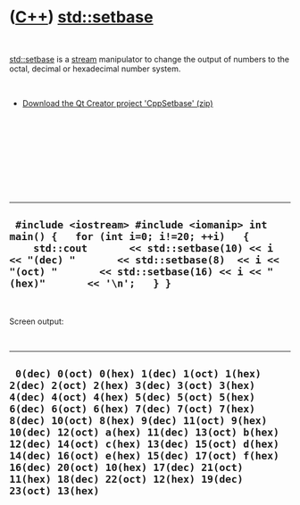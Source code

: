 
 

 

 

 

 

([C++](Cpp.md)) [std::setbase](CppStdSetbase.md)
===============================================

 

[std::setbase](CppStdSetbase.md) is a [stream](CppStream.md) manipulator
to change the output of numbers to the octal, decimal or hexadecimal
number system.

 

-   [Download the Qt Creator project 'CppSetbase' (zip)](CppSetbase.zip)

 

 

 

 

 

  -----------------------------------------------------------------------------------------------------------------------------------------------------------------------------------------------------------------------------------------------------------
  ` #include <iostream> #include <iomanip> int main() {   for (int i=0; i!=20; ++i)   {     std::cout       << std::setbase(10) << i << "(dec) "       << std::setbase(8)  << i << "(oct) "       << std::setbase(16) << i << "(hex)"       << '\n';   } }`
  -----------------------------------------------------------------------------------------------------------------------------------------------------------------------------------------------------------------------------------------------------------

 

Screen output:

 

  ------------------------------------------------------------------------------------------------------------------------------------------------------------------------------------------------------------------------------------------------------------------------------------------------------------------------------------------------------------------------------------------------------------------------------------------------------------------
  ` 0(dec) 0(oct) 0(hex) 1(dec) 1(oct) 1(hex) 2(dec) 2(oct) 2(hex) 3(dec) 3(oct) 3(hex) 4(dec) 4(oct) 4(hex) 5(dec) 5(oct) 5(hex) 6(dec) 6(oct) 6(hex) 7(dec) 7(oct) 7(hex) 8(dec) 10(oct) 8(hex) 9(dec) 11(oct) 9(hex) 10(dec) 12(oct) a(hex) 11(dec) 13(oct) b(hex) 12(dec) 14(oct) c(hex) 13(dec) 15(oct) d(hex) 14(dec) 16(oct) e(hex) 15(dec) 17(oct) f(hex) 16(dec) 20(oct) 10(hex) 17(dec) 21(oct) 11(hex) 18(dec) 22(oct) 12(hex) 19(dec) 23(oct) 13(hex)`
  ------------------------------------------------------------------------------------------------------------------------------------------------------------------------------------------------------------------------------------------------------------------------------------------------------------------------------------------------------------------------------------------------------------------------------------------------------------------

 

 

 

 

 

 

